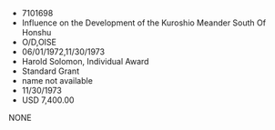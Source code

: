 * 7101698
* Influence on the Development of the Kuroshio Meander South  Of Honshu
* O/D,OISE
* 06/01/1972,11/30/1973
* Harold Solomon, Individual Award
* Standard Grant
*   name not available
* 11/30/1973
* USD 7,400.00

NONE